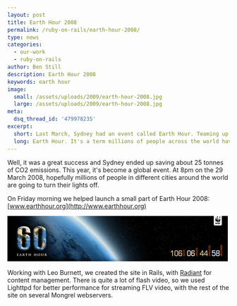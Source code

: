 ```yaml
---
layout: post
title: Earth Hour 2008
permalink: /ruby-on-rails/earth-hour-2008/
type: news
categories:
  - our-work
  - ruby-on-rails
author: Ben Still
description: Earth Hour 2008
keywords: earth hour
image:
  small: /assets/uploads/2009/earth-hour-2008.jpg
  large: /assets/uploads/2009/earth-hour-2008.jpg
meta:
  dsq_thread_id: '479978235'
excerpt:
  short: Last March, Sydney had an event called Earth Hour. Teaming up with Leo Burnett, we designed and built the website for what has become an iconic event across the world.
  long: Earth Hour. It's a term millions of people across the world have heard of and it sparked up right here in little old Sydney. Leo Burnett had the idea, Red Ant had the mad skillz to build it into something lovely.
---
```


Well, it was a great success and Sydney ended up saving about 25 tonnes of CO2 emissions. This year, it's become a global event. At 8pm on the 29 March 2008, hopefully millions of people in different cities around the world are going to turn their lights off.

On Friday morning we helped launch a small part of Earth Hour 2008: [www.earthhour.org](http://www.earthhour.org)

[![earth hour banner](/assets/uploads/2009/earth-hour-2008.jpg)](http://www.earthhour.org "earth hour banner")

Working with Leo Burnett, we created the site in Rails, with [Radiant](http://radiantcms.org/) for content management. There is quite a lot of flash video, so we used Lighttpd for better performance for streaming FLV video, with the rest of the site on several Mongrel webservers.
